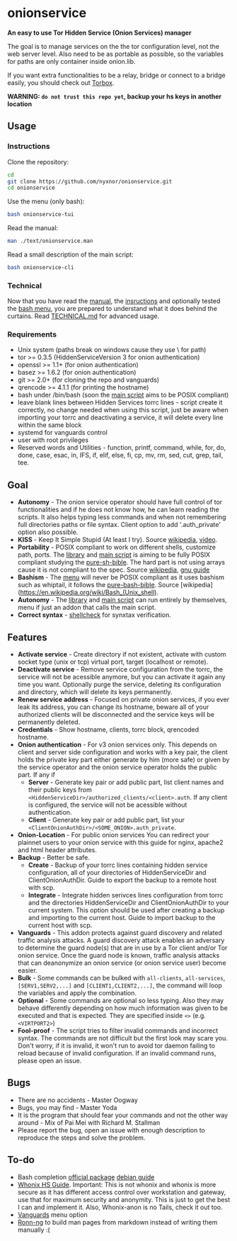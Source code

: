 # onionservice

**An easy to use Tor Hidden Service (Onion Services) manager**

The goal is to manage services on the the tor configuration level, not the web server level. Also need to be as portable as possible, so the variables for paths are only container inside onion.lib.

If you want extra functionalities to be a relay, bridge or connect to a bridge easily, you should check out [Torbox](https://github.com/radio24/TorBox).

**WARNING: `do not trust this repo yet`, backup your hs keys in another location**

## Usage

### Instructions

Clone the repository:
```sh
cd
git clone https://github.com/nyxnor/onionservice.git
cd onionservice
```

Use the menu (only bash):
```sh
bash onionservice-tui
```

Read the manual:
```sh
man ./text/onionservice.man
```

Read a small description of the main script:
```sh
bash onionservice-cli
```

### Technical

Now that you have read the [manual](text/onionservice.man), the [insructions](README.md#INSTRUCTIONS) and optionally tested the [bash menu](onionservice-tui), you are prepared to understand what it does behind the curtains.
Read [TECHNICAL.md](https://github.com/nyxnor/onionservice/tree/main/TECHNICAL.md) for advanced usage.

### Requirements

* Unix system (paths break on windows cause they use \ for path)
* tor >= 0.3.5 (HiddenServiceVersion 3 for onion authentication)
* openssl >= 1.1+ (for onion authentication)
* basez >= 1.6.2 (for onion authentication)
* git >= 2.0+ (for cloning the repo and vanguards)
* qrencode >= 4.1.1 (for printing the hostname)
* bash under /bin/bash (soon the [main script](onionservice-cli) aims to be POSIX compliant)
* leave blank lines between Hidden Services torrc lines - script create it correctly, no change needed when using this script, just be aware when importing your torrc and deactivating a service, it will delete every line within the same block
* systemd for vanguards control
* user with root privileges
* Reserved words and Utilities - function, printf, command, while, for, do, done, case, esac, in, IFS, if, elif, else, fi, cp, mv, rm, sed, cut, grep, tail, tee.

## Goal

* **Autonomy** - The onion service operator should have full control of tor functionalities and if he does not know how, he can learn reading the scripts. It also helps typing less commands and when not remembering full directories paths or file syntax. Client option to add '.auth_private' option also possible.
* **KISS** - Keep It Simple Stupid (At least I try). Source [wikipedia](https://en.wikipedia.org/wiki/KISS_principle), [video](https://www.youtube.com/watch?v=EFMD7Usflbg).
* **Portability** - POSIX compliant to work on different shells, customize path, ports. The [library](onion.lib) and [main script](onionservice-cli) is aiming to be fully POSIX compliant studying the [pure-sh-bible](https://github.com/dylanaraps/pure-sh-bible). The hard part is not using arrays cause it is not compliant to the spec. Source [wikipedia](https://en.wikipedia.org/wiki/POSIX), [gnu guide](https://www.gnu.org/software/guile/manual/html_node/POSIX.html)
* **Bashism** - The [menu](onionservice-tui) will never be POSIX compliant as it uses bashism such as whiptail, it follows the [pure-bash-bible](https://github.com/dylanaraps/pure-bash-bible). Source [wikipedia](https://en.wikipedia.org/wiki/Bash_(Unix_shell).
* **Autonomy** - The [library](onion.lib) and [main script](onionservice-cli) can run entirely by themselves, menu if just an addon that calls the main script.
* **Correct syntax** - [shellcheck](https://github.com/koalaman/shellcheck) for synxtax verification.

## Features

* **Activate service** - Create directory if not existent, activate with custom socket type (unix or tcp) virtual port, target (localhost or remote).
* **Deactivate service** - Remove service configuration from the torrc, the service will not be acessible anymore, but you can activate it again any time you want. Optionally purge the service, deleting its configuration and directory, which will delete its keys permanently.
* **Renew service address** - Focused on private onion services, if you ever leak its address, you can change its hostname, beware all of your authorized clients will be disconnected and the service keys will be permanently deleted.
* **Credentials** - Show hostname, clients, torrc block, qrencoded hostname.
* **Onion authentication** - For v3 onion services only. This depends on client and server side configuration and works with a key pair, the client holds the private key part either generate by him (more safe) or given by the service operator and the onion service operator holds the public part. If any if
  * **Server** - Generate key pair or add public part, list client names and their public keys from `<HiddenServiceDir>/authorized_clients/<client>.auth`. If any client is configured, the service will not be acessible without authentication.
  * **Client** - Generate key pair or add public part, list your `<ClientOnionAuthDir>/<SOME_ONION>.auth_private`.
* **Onion-Location** - For public onion services You can redirect your plainnet users to your onion service with this guide for nginx, apache2 and html header attributes.
* **Backup** - Better be safe.
  * **Create** -  Backup of your torrc lines containing hidden service configuration, all of your directories of HiddenServiceDir and ClientOnionAuthDir. Guide to export the backup to a remote host with scp.
  * **Integrate** - Integrate hidden serivces lines configuration from torrc and the directories HiddenServiceDir and ClientOnionAuthDir to your current system. This option should be used after creating a backup and importing to the current host. Guide to import backup to the current host with scp.
* **Vanguards** - This addon protects against guard discovery and related traffic analysis attacks. A guard discovery attack enables an adversary to determine the guard node(s) that are in use by a Tor client and/or Tor onion service. Once the guard node is known, traffic analysis attacks that can deanonymize an onion service (or onion service user) become easier.
* **Bulk** - Some commands can be bulked with `all-clients`, `all-services`, `[SERV1,SERV2,...]` and `[CLIENT1,CLIENT2,...]`, the command will loop the variables and apply the combination.
* **Optional** - Some commands are optional so less typing. Also they may behave differently depending on how much information was given to be executed and that is expected. They are specified inside `<>` (e.g. `<VIRTPORT2>`)
* **Fool-proof** - The script tries to filter invalid commands and incorrect syntax. The commands are not difficult but the first look may scare you. Don't worry, if it is invalid, it won't run to avoid tor daemon failing to reload because of invalid configuration. If an invalid command runs, please open an issue.

## Bugs

* There are no accidents - Master Oogway
* Bugs, you may find - Master Yoda
* It is the program that should fear your commands and not the other way around - Mix of Pai Mei with Richard M. Stallman
* Please report the bug, open an issue with enough description to reproduce the steps and solve the problem.

## To-do

* Bash completion [official package](https://github.com/scop/bash-completion/) [debian guide](http://web.archive.org/web/20200507173259/https://debian-administration.org/article/317/An_introduction_to_bash_completion_part_2)
* [Whonix HS Guide](https://www.whonix.org/wiki/Onion_Services#Security_Recommendations). Important: This is not whonix and whonix is more secure as it has different access control over workstation and gateway, use that for maximum security and anonymity. This is just to get the best I can and implement it. Also, Whonix-anon is no Tails, check it out too.
* [Vanguards](https://github.com/mikeperry-tor/vanguards) menu option
* [Ronn-ng](https://github.com/apjanke/ronn-ng/) to build man pages from markdown instead of writing them manually :(